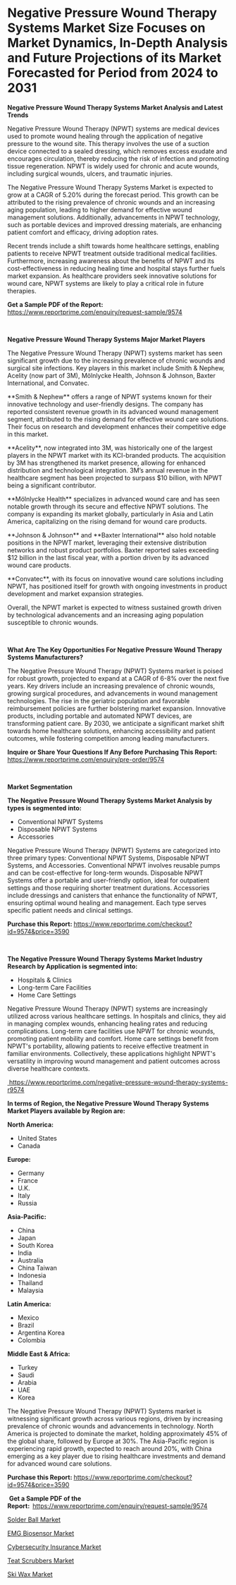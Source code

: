 <p><h1>Negative Pressure Wound Therapy Systems Market Size Focuses on Market Dynamics, In-Depth Analysis and Future Projections of its Market Forecasted for Period from 2024 to 2031</h1></p><p><strong>Negative Pressure Wound Therapy Systems Market Analysis and Latest Trends</strong></p>
<p><p>Negative Pressure Wound Therapy (NPWT) systems are medical devices used to promote wound healing through the application of negative pressure to the wound site. This therapy involves the use of a suction device connected to a sealed dressing, which removes excess exudate and encourages circulation, thereby reducing the risk of infection and promoting tissue regeneration. NPWT is widely used for chronic and acute wounds, including surgical wounds, ulcers, and traumatic injuries.</p><p>The Negative Pressure Wound Therapy Systems Market is expected to grow at a CAGR of 5.20% during the forecast period. This growth can be attributed to the rising prevalence of chronic wounds and an increasing aging population, leading to higher demand for effective wound management solutions. Additionally, advancements in NPWT technology, such as portable devices and improved dressing materials, are enhancing patient comfort and efficacy, driving adoption rates. </p><p>Recent trends include a shift towards home healthcare settings, enabling patients to receive NPWT treatment outside traditional medical facilities. Furthermore, increasing awareness about the benefits of NPWT and its cost-effectiveness in reducing healing time and hospital stays further fuels market expansion. As healthcare providers seek innovative solutions for wound care, NPWT systems are likely to play a critical role in future therapies.</p></p>
<p><strong>Get a Sample PDF of the Report:&nbsp;</strong> <a href="https://www.reportprime.com/enquiry/request-sample/9574">https://www.reportprime.com/enquiry/request-sample/9574</a></p>
<p>&nbsp;</p>
<p><strong>Negative Pressure Wound Therapy Systems Major Market Players</strong></p>
<p><p>The Negative Pressure Wound Therapy (NPWT) systems market has seen significant growth due to the increasing prevalence of chronic wounds and surgical site infections. Key players in this market include Smith & Nephew, Acelity (now part of 3M), Mölnlycke Health, Johnson & Johnson, Baxter International, and Convatec.</p><p>**Smith & Nephew** offers a range of NPWT systems known for their innovative technology and user-friendly designs. The company has reported consistent revenue growth in its advanced wound management segment, attributed to the rising demand for effective wound care solutions. Their focus on research and development enhances their competitive edge in this market.</p><p>**Acelity**, now integrated into 3M, was historically one of the largest players in the NPWT market with its KCI-branded products. The acquisition by 3M has strengthened its market presence, allowing for enhanced distribution and technological integration. 3M’s annual revenue in the healthcare segment has been projected to surpass $10 billion, with NPWT being a significant contributor.</p><p>**Mölnlycke Health** specializes in advanced wound care and has seen notable growth through its secure and effective NPWT solutions. The company is expanding its market globally, particularly in Asia and Latin America, capitalizing on the rising demand for wound care products.</p><p>**Johnson & Johnson** and **Baxter International** also hold notable positions in the NPWT market, leveraging their extensive distribution networks and robust product portfolios. Baxter reported sales exceeding $12 billion in the last fiscal year, with a portion driven by its advanced wound care products.</p><p>**Convatec**, with its focus on innovative wound care solutions including NPWT, has positioned itself for growth with ongoing investments in product development and market expansion strategies. </p><p>Overall, the NPWT market is expected to witness sustained growth driven by technological advancements and an increasing aging population susceptible to chronic wounds.</p></p>
<p>&nbsp;</p>
<p><strong>What Are The Key Opportunities For Negative Pressure Wound Therapy Systems Manufacturers?</strong></p>
<p><p>The Negative Pressure Wound Therapy (NPWT) Systems market is poised for robust growth, projected to expand at a CAGR of 6-8% over the next five years. Key drivers include an increasing prevalence of chronic wounds, growing surgical procedures, and advancements in wound management technologies. The rise in the geriatric population and favorable reimbursement policies are further bolstering market expansion. Innovative products, including portable and automated NPWT devices, are transforming patient care. By 2030, we anticipate a significant market shift towards home healthcare solutions, enhancing accessibility and patient outcomes, while fostering competition among leading manufacturers.</p></p>
<p><strong>Inquire or Share Your Questions If Any Before Purchasing This Report:</strong> <a href="https://www.reportprime.com/enquiry/pre-order/9574">https://www.reportprime.com/enquiry/pre-order/9574</a></p>
<p>&nbsp;</p>
<p><strong>Market Segmentation</strong></p>
<p><strong>The Negative Pressure Wound Therapy Systems Market Analysis by types is segmented into:</strong></p>
<p><ul><li>Conventional NPWT Systems</li><li>Disposable NPWT Systems</li><li>Accessories</li></ul></p>
<p><p>Negative Pressure Wound Therapy (NPWT) Systems are categorized into three primary types: Conventional NPWT Systems, Disposable NPWT Systems, and Accessories. Conventional NPWT involves reusable pumps and can be cost-effective for long-term wounds. Disposable NPWT Systems offer a portable and user-friendly option, ideal for outpatient settings and those requiring shorter treatment durations. Accessories include dressings and canisters that enhance the functionality of NPWT, ensuring optimal wound healing and management. Each type serves specific patient needs and clinical settings.</p></p>
<p><strong>Purchase this Report:&nbsp;</strong><a href="https://www.reportprime.com/checkout?id=9574&price=3590">https://www.reportprime.com/checkout?id=9574&price=3590</a></p>
<p>&nbsp;</p>
<p><strong>The Negative Pressure Wound Therapy Systems Market Industry Research by Application is segmented into:</strong></p>
<p><ul><li>Hospitals & Clinics</li><li>Long-term Care Facilities</li><li>Home Care Settings</li></ul></p>
<p><p>Negative Pressure Wound Therapy (NPWT) systems are increasingly utilized across various healthcare settings. In hospitals and clinics, they aid in managing complex wounds, enhancing healing rates and reducing complications. Long-term care facilities use NPWT for chronic wounds, promoting patient mobility and comfort. Home care settings benefit from NPWT's portability, allowing patients to receive effective treatment in familiar environments. Collectively, these applications highlight NPWT's versatility in improving wound management and patient outcomes across diverse healthcare contexts.</p></p>
<p><a href="https://www.reportprime.com/negative-pressure-wound-therapy-systems-r9574">&nbsp;https://www.reportprime.com/negative-pressure-wound-therapy-systems-r9574</a></p>
<p><strong>In terms of Region, the Negative Pressure Wound Therapy Systems Market Players available by Region are:</strong></p>
<p>
    <p> <strong> North America: </strong>
        <ul>
            <li>United States</li>
            <li>Canada</li>
        </ul>
        </p> 
    <p> <strong> Europe: </strong>
        <ul>
            <li>Germany</li>
            <li>France</li>
            <li>U.K.</li>
            <li>Italy</li>
            <li>Russia</li>
        </ul>
        </p> 
    <p> <strong> Asia-Pacific: </strong>
        <ul>
            <li>China</li>
            <li>Japan</li>
            <li>South Korea</li>
            <li>India</li>
            <li>Australia</li>
            <li>China Taiwan</li>
            <li>Indonesia</li>
            <li>Thailand</li>
            <li>Malaysia</li>
        </ul>
        </p> 
    <p> <strong> Latin America: </strong>
        <ul>
            <li>Mexico</li>
            <li>Brazil</li>
            <li>Argentina Korea</li>
            <li>Colombia</li>
        </ul>
        </p> 
    <p> <strong> Middle East & Africa: </strong>
        <ul>
            <li>Turkey</li>
            <li>Saudi</li>
            <li>Arabia</li>
            <li>UAE</li>
            <li>Korea</li>
        </ul>
    </p>
    </p>
<p><p>The Negative Pressure Wound Therapy (NPWT) Systems market is witnessing significant growth across various regions, driven by increasing prevalence of chronic wounds and advancements in technology. North America is projected to dominate the market, holding approximately 45% of the global share, followed by Europe at 30%. The Asia-Pacific region is experiencing rapid growth, expected to reach around 20%, with China emerging as a key player due to rising healthcare investments and demand for advanced wound care solutions.</p></p>
<p><strong>Purchase this Report: </strong><a href="https://www.reportprime.com/checkout?id=9574&price=3590">https://www.reportprime.com/checkout?id=9574&price=3590</a></p>
<p>&nbsp;<strong>Get a Sample PDF of the Report:&nbsp;&nbsp;</strong><a href="https://www.reportprime.com/enquiry/request-sample/9574">https://www.reportprime.com/enquiry/request-sample/9574</a></p>
<p><strong></strong></p>
<p><p><a href="https://issuu.com/reportprime-2/docs/solder-ball-market-size-2030.pptx_54de85396cdf8c">Solder Ball Market</a></p><p><a href="https://github.com/NorbertYates/Market-Research-Report-List-7/blob/main/emg-biosensor-market.md">EMG Biosensor Market</a></p><p><a href="https://www.linkedin.com/pulse/navigating-global-cybersecurity-insurance-market-landscape-nplmf?trackingId=dbehFORVQsyPYITvogaiMw%3D%3D">Cybersecurity Insurance Market</a></p><p><a href="https://medium.com/@mdalsohelmia44/the-teat-scrubbers-industry-analysis-report-offers-a-comprehensive-and-current-examination-of-the-1cfb1c8044c3">Teat Scrubbers Market</a></p><p><a href="https://issuu.com/reportprime-2/docs/ski-wax-market-size-2030.pptx_452210ed35385f">Ski Wax Market</a></p></p>
